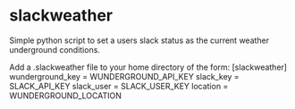 # slackweather
Simple python script to set a users slack status as the current weather underground conditions.

Add a .slackweather file to your home directory of the form:
[slackweather]
wunderground_key = WUNDERGROUND_API_KEY
slack_key = SLACK_API_KEY
slack_user = SLACK_USER_KEY
location = WUNDERGROUND_LOCATION
